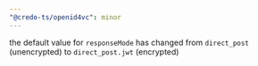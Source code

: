 ```yaml
---
"@credo-ts/openid4vc": minor
---
```


the default value for `responseMode` has changed from `direct_post` (unencrypted) to `direct_post.jwt` (encrypted)

